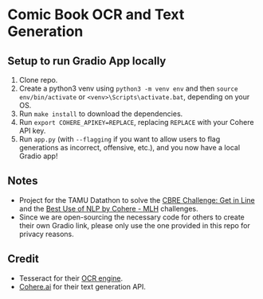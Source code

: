 # Comic Book OCR and Text Generation

## Setup to run Gradio App locally
1. Clone repo.
2. Create a python3 venv using `python3 -m venv env` and then `source env/bin/activate` or `<venv>\Scripts\activate.bat`, depending on your OS.
3. Run `make install` to download the dependencies.
4. Run `export COHERE_APIKEY=REPLACE`, replacing `REPLACE` with your Cohere API key.
5. Run `app.py` (with `--flagging` if you want to allow users to flag generations as incorrect, offensive, etc.), and you now have a local Gradio app!

## Notes
- Project for the TAMU Datathon to solve the [CBRE Challenge: Get in Line](https://tamudatathon.com/challenges/docs/cbre) and the [Best Use of NLP by Cohere - MLH](https://tamudatathon.com/challenges/docs/mlh_challenges#best-use-of-nlp-by-cohere---mlh) challenges.
- Since we are open-sourcing the necessary code for others to create their own Gradio link, please only use the one provided in this repo for privacy reasons.

## Credit
- Tesseract for their [OCR engine](https://github.com/tesseract-ocr/tesseract).
- [Cohere.ai](https://cohere.ai/) for their text generation API.
